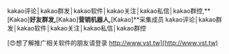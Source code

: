 kakao评论│kakao群发│kakao软件│kakao关注│kakao私信│kakao群控,**[Kakao]**好友群发,**[Kakao]**营销机器人,**[Kakao]**采集成员
kakao评论│kakao群发│kakao软件│kakao关注│kakao私信│kakao群控

[😍想了解推广相关软件的朋友请登录 http://www.vst.tw](http://www.vst.tw)




